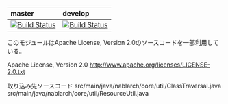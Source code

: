 | master | develop |
|:-----------|:------------|
|[![Build Status](https://travis-ci.org/nablarch/nablarch-core.svg?branch=master)](https://travis-ci.org/nablarch/nablarch-core)|[![Build Status](https://travis-ci.org/nablarch/nablarch-core.svg?branch=develop)](https://travis-ci.org/nablarch/nablarch-core)|


   このモジュールはApache License, Version 2.0のソースコードを一部利用している。

   Apache License, Version 2.0
       http://www.apache.org/licenses/LICENSE-2.0.txt

   取り込み先ソースコード
     src/main/java/nablarch/core/util/ClassTraversal.java
     src/main/java/nablarch/core/util/ResourceUtil.java
